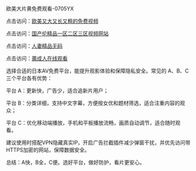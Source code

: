 欧美大片黄免费观看-0705YX

点击访问：<a href="https://tfda.pages.dev/">欧美又大又长又粗的免费视频</a>

点击访问：<a href="https://bsdf-5f5.pages.dev/">国产伦精品一区二区三区视频网站</a>

点击访问：<a href="https://cfad.pages.dev/">人妻精品无码</a>

点击访问：<a href="https://gfd-5xg.pages.dev/">蕾成人在线观看</a>

选择合适的日本AV免费平台，能提升观影体验和保障隐私安全。常见的 A、B、C 三个平台各有优势：

平台 A：更新快，广告少，适合追新片用户；

平台 B：分类详细，支持中文字幕，方便按女优和题材筛选，适合注重内容的观众；

平台 C：优化移动端播放，手机和平板播放流畅，画质自动调节，适合随时观看。

建议使用时搭配VPN隐藏真实IP，开启广告拦截插件减少弹窗干扰，并优先访问带HTTPS加密的网站，保障数据安全。

总结：A快，B全，C便。选好平台，做好防护，看片更安心。

<span style="display:none;">[Canonical link](https://github.com/hai20250705/so24 ）</span>
